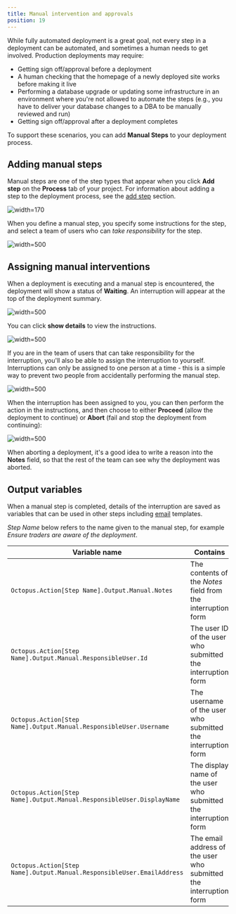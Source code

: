 ```yaml
---
title: Manual intervention and approvals
position: 19
---
```



While fully automated deployment is a great goal, not every step in a deployment can be automated, and sometimes a human needs to get involved. Production deployments may require:

- Getting sign off/approval before a deployment
- A human checking that the homepage of a newly deployed site works before making it live
- Performing a database upgrade or updating some infrastructure in an environment where you're not allowed to automate the steps (e.g., you have to deliver your database changes to a DBA to be manually reviewed and run)
- Getting sign off/approval after a deployment completes



To support these scenarios, you can add **Manual Steps** to your deployment process.

## Adding manual steps


Manual steps are one of the step types that appear when you click **Add step** on the **Process** tab of your project. For information about adding a step to the deployment process, see the [add step](http://docs.octopusdeploy.com/display/OD/Add+step) section.


![](/docs/images/5671696/5865911.png "width=170")


When you define a manual step, you specify some instructions for the step, and select a team of users who can *take responsibility* for the step.


![](/docs/images/3048086/3277690.png "width=500")

## Assigning manual interventions


When a deployment is executing and a manual step is encountered, the deployment will show a status of **Waiting**. An interruption will appear at the top of the deployment summary.


![](/docs/images/3048086/3277689.png "width=500")


You can click **show details** to view the instructions.


![](/docs/images/3048086/3277688.png "width=500")


If you are in the team of users that can take responsibility for the interruption, you'll also be able to assign the interruption to yourself. Interruptions can only be assigned to one person at a time - this is a simple way to prevent two people from accidentally performing the manual step.


![](/docs/images/3048086/3277687.png "width=500")


When the interruption has been assigned to you, you can then perform the action in the instructions, and then choose to either **Proceed** (allow the deployment to continue) or **Abort** (fail and stop the deployment from continuing):


![](/docs/images/3048086/3277686.png "width=500")


When aborting a deployment, it's a good idea to write a reason into the **Notes** field, so that the rest of the team can see why the deployment was aborted.

## Output variables


When a manual step is completed, details of the interruption are saved as variables that can be used in other steps including [email](/docs/deploying-applications/email-notifications.md) templates.


*Step Name* below refers to the name given to the manual step, for example *Ensure traders are aware of the deployment*.

| Variable name | Contains | Example value |
| --- | --- | --- |
| `Octopus.Action[Step Name].Output.Manual.Notes` | The contents of the *Notes* field from the interruption form | *Checked with Rick, got the all-clear; Michelle is out at a meeting.* |
| `Octopus.Action[Step Name].Output.Manual.ResponsibleUser.Id` | The user ID of the user who submitted the interruption form | *users-237* |
| `Octopus.Action[Step Name].Output.Manual.ResponsibleUser.Username` | The username of the user who submitted the interruption form | *jjones* |
| `Octopus.Action[Step Name].Output.Manual.ResponsibleUser.DisplayName` | The display name of the user who submitted the interruption form | *Jamie Jones* |
| `Octopus.Action[Step Name].Output.Manual.ResponsibleUser.EmailAddress` | The email address of the user who submitted the interruption form | *jamie.jones@example.com* |
